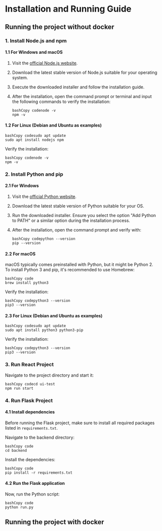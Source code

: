 # Installation and Running Guide

## Running the project without docker

### 1. Install Node.js and npm

#### 1.1 For Windows and macOS

1. Visit the [official Node.js website](https://nodejs.org/).

2. Download the latest stable version of Node.js suitable for your operating system.

3. Execute the downloaded installer and follow the installation guide.

4. After the installation, open the command prompt or terminal and input the following commands to verify the installation:

   ```
   bashCopy codenode -v
   npm -v
   ```

#### 1.2 For Linux (Debian and Ubuntu as examples)

```
bashCopy codesudo apt update
sudo apt install nodejs npm
```

Verify the installation:

```
bashCopy codenode -v
npm -v
```

### 2. Install Python and pip

#### 2.1 For Windows

1. Visit the [official Python website](https://www.python.org/downloads/).

2. Download the latest stable version of Python suitable for your OS.

3. Run the downloaded installer. Ensure you select the option "Add Python to PATH" or a similar option during the installation process.

4. After the installation, open the command prompt and verify with:

   ```
   bashCopy codepython --version
   pip --version
   ```

#### 2.2 For macOS

macOS typically comes preinstalled with Python, but it might be Python 2. To install Python 3 and pip, it's recommended to use Homebrew:

```
bashCopy code
brew install python3
```

Verify the installation:

```
bashCopy codepython3 --version
pip3 --version
```

#### 2.3 For Linux (Debian and Ubuntu as examples)

```
bashCopy codesudo apt update
sudo apt install python3 python3-pip
```

Verify the installation:

```
bashCopy codepython3 --version
pip3 --version
```

### 3. Run React Project

Navigate to the project directory and start it:

```
bashCopy codecd ui-test
npm run start
```

### 4. Run Flask Project

#### 4.1 Install dependencies

Before running the Flask project, make sure to install all required packages listed in `requirements.txt`.

Navigate to the backend directory:

```
bashCopy code
cd backend
```

Install the dependencies:

```
bashCopy code
pip install -r requirements.txt
```

#### 4.2 Run the Flask application

Now, run the Python script:

```
bashCopy code
python run.py
```



## Running the project with docker

### 